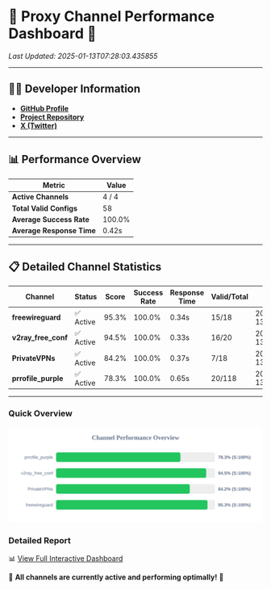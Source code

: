 # 🌟 Proxy Channel Performance Dashboard 🌟

_Last Updated: 2025-01-13T07:28:03.435855_

---

## 👩‍💻 Developer Information

- **[GitHub Profile](https://github.com/4n0nymou3)**  
- **[Project Repository](https://github.com/4n0nymou3/multi-proxy-config-fetcher)**  
- **[X (Twitter)](https://x.com/4n0nymou3)**  

---

## 📊 Performance Overview

| Metric                | Value       |
|-----------------------|-------------|
| **Active Channels**   | 4 / 4       |
| **Total Valid Configs** | 58          |
| **Average Success Rate** | 100.0%      |
| **Average Response Time** | 0.42s       |

---

## 📋 Detailed Channel Statistics

| Channel          | Status     | Score  | Success Rate | Response Time | Valid/Total | Last Success               |
|------------------|------------|--------|--------------|---------------|-------------|----------------------------|
| **freewireguard**  | ✅ Active  | 95.3%  | 100.0% | 0.34s         | 15/18       | 2025-01-13T07:28:03.434461 |
| **v2ray_free_conf**  | ✅ Active  | 94.5%  | 100.0% | 0.33s         | 16/20       | 2025-01-13T07:28:02.659705 |
| **PrivateVPNs**  | ✅ Active  | 84.2%  | 100.0% | 0.37s         | 7/18       | 2025-01-13T07:28:03.063400 |
| **prrofile_purple**  | ✅ Active  | 78.3%  | 100.0% | 0.65s         | 20/118       | 2025-01-13T07:28:02.258464 |

---

### Quick Overview
<div align="center">
  <a href="https://raw.githubusercontent.com/nullluser/NullRepo/refs/heads/main/assets/channel_stats_chart.svg">
    <img src="https://raw.githubusercontent.com/nullluser/NullRepo/refs/heads/main/assets/channel_stats_chart.svg" alt="Source Performance Statistics" width="800">
  </a>
</div>

### Detailed Report
📊 [View Full Interactive Dashboard](https://htmlpreview.github.io/?https://github.com/nullluser/NullRepo/blob/main/assets/performance_report.html)

🎉 **All channels are currently active and performing optimally!** 🎉
